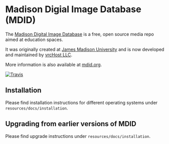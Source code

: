 # Madison Digial Image Database (MDID)

The [Madison Digital Image Database](http://mdid.org/) is a free, open source
media repo aimed at education spaces.

It was originally created at [James Madison University](http://www.jmu.edu)
and is now developed and maintained by [vrcHost LLC](http://vrc.host).

More information is also available at [mdid.org](http://mdid.org).

[![Travis](https://api.travis-ci.org/vrchost/rooibos.png)](http://travis-ci.org/vrchost/rooibos)

## Installation

Please find installation instructions for different operating systems
under `resources/docs/installation`.

## Upgrading from earlier versions of MDID

Please find upgrade instructions under `resources/docs/installation`.
